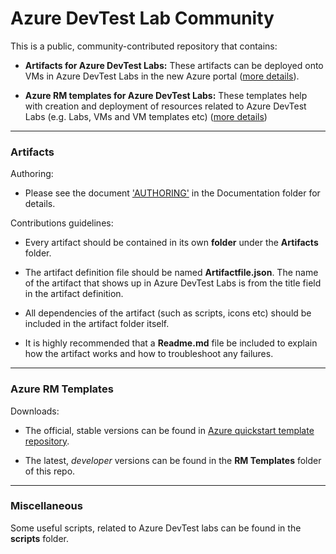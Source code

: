 # Azure DevTest Lab Community
This is a public, community-contributed repository that contains:
- **Artifacts for Azure DevTest Labs:** These artifacts can be deployed onto VMs in Azure DevTest Labs in the new Azure portal ([more details](#artifacts)).

- **Azure RM templates for Azure DevTest Labs:** These templates help with creation and deployment of resources related to Azure DevTest Labs (e.g. Labs, VMs and VM templates etc) ([more details](#azure-rm-templates))

---
### Artifacts
Authoring:
- Please see the document ['AUTHORING'](Documentation/AUTHORING.md) in the Documentation folder for details.

Contributions guidelines:
- Every artifact should be contained in its own **folder** under the **Artifacts** folder.

- The artifact definition file should be named **Artifactfile.json**. The name of the artifact that shows up in Azure DevTest Labs is from the title field in the artifact definition.

- All dependencies of the artifact (such as scripts, icons etc) should be included in the artifact folder itself.

- It is highly recommended that a **Readme.md** file be included to explain how the artifact works and how to troubleshoot any failures.

---
### Azure RM Templates
Downloads:
- The official, stable versions can be found in [Azure quickstart template repository](https://github.com/Azure/azure-quickstart-templates).

- The latest, *developer* versions can be found in the **RM Templates** folder of this repo.

---
### Miscellaneous

Some useful scripts, related to Azure DevTest labs can be found in the **scripts** folder.
